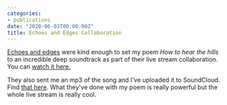 ```yaml
---
categories:
- publications
date: "2020-06-03T00:00:00Z"
title: Echoes and Edges Collaboration
---
```

<a href="http://facebook.com/echoesandedges">Echoes and edges</a> were kind enough to set my poem *How to hear the hills* to an incredible deep soundtrack as part of their live stream collaboration. You can <a href="https://youtu.be/RL3WjakLW8Y">watch it here.</a>

They also sent me an mp3 of the song and I've uploaded it to SoundCloud. Find <a href="https://soundcloud.com/davidralphlewis/david-ralph-lewis-echoes-and">that here</a>. What they've done with my poem is really powerful but the whole live stream is really cool.
